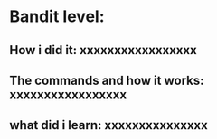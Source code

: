 

# Bandit level:

## How i did it: xxxxxxxxxxxxxxxxx
## The commands and how it works: xxxxxxxxxxxxxxxxx
## what did i learn: xxxxxxxxxxxxxxx






